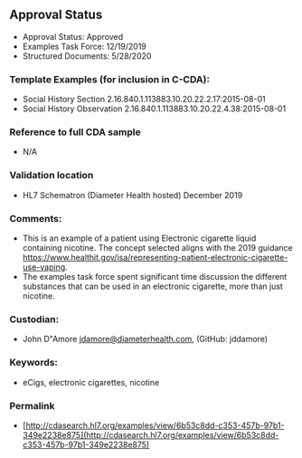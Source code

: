 ## Approval Status
* Approval Status: Approved
* Examples Task Force: 12/19/2019
* Structured Documents: 5/28/2020

### Template Examples (for inclusion in C-CDA): 
* Social History Section 2.16.840.1.113883.10.20.22.2.17:2015-08-01 
* Social History Observation 2.16.840.1.113883.10.20.22.4.38:2015-08-01 

### Reference to full CDA sample
* N/A

### Validation location
* HL7 Schematron (Diameter Health hosted) December 2019

### Comments: 
* This is an example of a patient using Electronic cigarette liquid containing nicotine. The concept selected aligns with the 2019 guidance https://www.healthit.gov/isa/representing-patient-electronic-cigarette-use-vaping. 
* The examples task force spent significant time discussion the different substances that can be used in an electronic cigarette, more than just nicotine.

### Custodian: 
* John D"Amore <jdamore@diameterhealth.com>, (GitHub: jddamore)

### Keywords: 
* eCigs, electronic cigarettes, nicotine

### Permalink 

* [http://cdasearch.hl7.org/examples/view/6b53c8dd-c353-457b-97b1-349e2238e875](http://cdasearch.hl7.org/examples/view/6b53c8dd-c353-457b-97b1-349e2238e875)